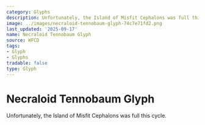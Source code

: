 ```yaml
---
category: Glyphs
description: Unfortunately, the Island of Misfit Cephalons was full this cycle.
image: ../images/necraloid-tennobaum-glyph-74c7e71fd2.png
last_updated: '2025-09-17'
name: Necraloid Tennobaum Glyph
source: WFCD
tags:
- Glyph
- Glyphs
tradable: false
type: Glyph
---
```


# Necraloid Tennobaum Glyph

Unfortunately, the Island of Misfit Cephalons was full this cycle.

